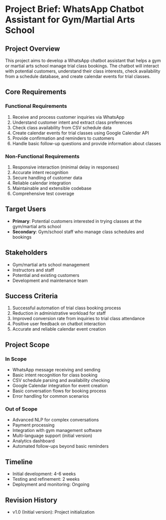 # Project Brief: WhatsApp Chatbot Assistant for Gym/Martial Arts School

## Project Overview
This project aims to develop a WhatsApp chatbot assistant that helps a gym or martial arts school manage trial class bookings. The chatbot will interact with potential customers, understand their class interests, check availability from a schedule database, and create calendar events for trial classes.

## Core Requirements

### Functional Requirements
1. Receive and process customer inquiries via WhatsApp
2. Understand customer intent and extract class preferences
3. Check class availability from CSV schedule data
4. Create calendar events for trial classes using Google Calendar API
5. Provide confirmation and reminders to customers
6. Handle basic follow-up questions and provide information about classes

### Non-Functional Requirements
1. Responsive interaction (minimal delay in responses)
2. Accurate intent recognition
3. Secure handling of customer data
4. Reliable calendar integration
5. Maintainable and extensible codebase
6. Comprehensive test coverage

## Target Users
- **Primary**: Potential customers interested in trying classes at the gym/martial arts school
- **Secondary**: Gym/school staff who manage class schedules and bookings

## Stakeholders
- Gym/martial arts school management
- Instructors and staff
- Potential and existing customers
- Development and maintenance team

## Success Criteria
1. Successful automation of trial class booking process
2. Reduction in administrative workload for staff
3. Improved conversion rate from inquiries to trial class attendance
4. Positive user feedback on chatbot interaction
5. Accurate and reliable calendar event creation

## Project Scope

### In Scope
- WhatsApp message receiving and sending
- Basic intent recognition for class booking
- CSV schedule parsing and availability checking
- Google Calendar integration for event creation
- Basic conversation flows for booking process
- Error handling for common scenarios

### Out of Scope
- Advanced NLP for complex conversations
- Payment processing
- Integration with gym management software
- Multi-language support (initial version)
- Analytics dashboard
- Automated follow-ups beyond basic reminders

## Timeline
- Initial development: 4-6 weeks
- Testing and refinement: 2 weeks
- Deployment and monitoring: Ongoing

## Revision History
- v1.0 (Initial version): Project initialization
